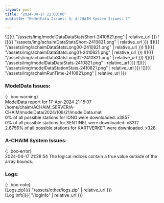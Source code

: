 ```yaml
---
layout: post
title: "2024-04-17 21:00:00"
subtitle: "ModelData Issues: 3; A-CHAIM System Issues: 1"

---
```


![]({{ "/assets/img/modelDataDataStatsShort-2410821.png" | relative_url }})
![]({{ "/assets/img/achaimDataStatsShort-2410821.png" | relative_url }})
![]({{ "/assets/img/achaimDataStatsLong00-2410821.png" | relative_url }})
![]({{ "/assets/img/achaimDataStatsLong01-2410821.png" | relative_url }})
![]({{ "/assets/img/achaimDataStatsLong02-2410821.png" | relative_url }})
![]({{ "/assets/img/modelDataDataStats-2410821.png" | relative_url }})
![]({{ "/assets/img/modelDataStationStats-2410821.png" | relative_url }})
![]({{ "/assets/img/achaimRunTime-2410821.png" | relative_url }})


### ModelData Issues:  
  
{: .box-warning}  
 ModelData report for 17-Apr-2024 21:15:07   
 /home/chaim/ACHAIM_SERVER/A-CHAIM/modelData/2024/108/21/modelData.mat   
 0% of all possible stations for IONO were downloaded. x3857   
 0% of all possible stations for SENTINEL were downloaded. x3312   
 2.6756% of all possible stations for KARTVERKET were downloaded. x328   
  
### A-CHAIM System Issues:  
  
{: .box-error}  
2024-04-17 21:28:54 The logical indices contain a true value outside of the array bounds.  

### Logs:  
  
{: .box-note}  
[Logs.zip]({{ "/assets/other/logs.zip" | relative_url }})  
[Log Info]({{ "/logInfo" | relative_url }})  
